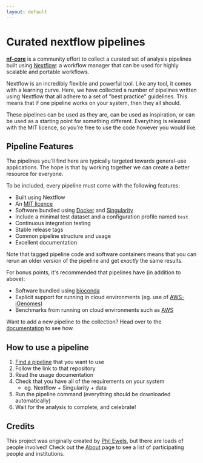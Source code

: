 ```yaml
---
layout: default
---
```


# Curated nextflow pipelines
[**nf-core**](https://github.com/nf-core) is a community effort to collect a curated set of analysis pipelines built using [Nextflow](https://www.nextflow.io/): a workflow manager that can be used for highly scalable and portable workflows.

Nextflow is an incredibly flexible and powerful tool. Like any tool, it comes with a learning curve. Here, we have collected a number of pipelines written using Nextflow that all adhere to a set of "best practice" guidelines. This means that if one pipeline works on your system, then they all should.

These pipelines can be used as they are, can be used as inspiration, or can be used as a starting point for something different. Everything is released with the MIT licence, so you're free to use the code however you would like.

## Pipeline Features
The pipelines you'll find here are typically targeted towards general-use applications. The hope is that by working together we can create a better resource for everyone.

To be included, every pipeline must come with the following features:

* Built using Nextflow
* An [MIT licence](https://choosealicense.com/licenses/mit/)
* Software bundled using [Docker](https://www.docker.com/) and [Singularity](http://singularity.lbl.gov/)
* Include a minimal test dataset and a configuration profile named `test`
* Continuous integration testing
* Stable release tags
* Common pipeline structure and usage
* Excellent documentation

Note that tagged pipeline code and software containers means that you can rerun an older version of the pipeline and get _exactly_ the same results.

For bonus points, it's recommended that pipelines have (in addition to above):

* Software bundled using [bioconda](https://bioconda.github.io/)
* Explicit support for running in cloud environments (eg. use of [AWS-iGenomes](https://ewels.github.io/AWS-iGenomes/))
* Benchmarks from running on cloud environments such as [AWS](https://aws.amazon.com/)

Want to add a new pipeline to the collection? Head over to the [documentation](docs) to see how.

## How to use a pipeline

1. [Find a pipeline](pipelines) that you want to use
2. Follow the link to that repository
3. Read the usage documentation
4. Check that you have all of the requirements on your system
    * eg. Nextflow + Singularity + data
5. Run the pipeline command (everything should be downloaded automatically)
6. Wait for the analysis to complete, and celebrate!

## Credits
This project was originally created by [Phil Ewels](http://phil.ewels.co.uk/), but there are loads of people involved! Check out the [About](about) page to see a list of participating people and institutions.
